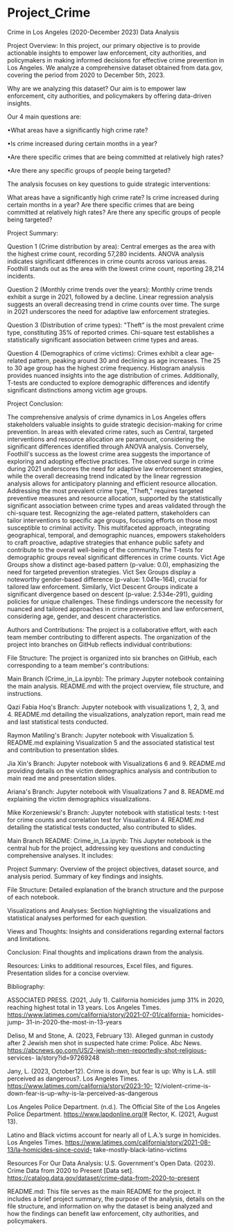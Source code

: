 # Project_Crime
Crime in Los Angeles (2020-December 2023) Data Analysis

Project Overview:
In this project, our primary objective is to provide actionable insights to empower law enforcement, city authorities, and policymakers in making informed decisions for effective crime prevention in Los Angeles. We analyze a comprehensive dataset obtained from data.gov, covering the period from 2020 to December 5th, 2023.


Why are we analyzing this dataset?
Our aim is to empower law enforcement, city authorities, and policymakers by offering data-driven insights.

Our 4 main questions are:

•What areas have a significantly high crime rate?

•Is crime increased during certain months in a year?

•Are there specific crimes that are being committed at relatively high rates?

•Are there any specific groups of people being targeted?


The analysis focuses on key questions to guide strategic interventions:


What areas have a significantly high crime rate?
Is crime increased during certain months in a year?
Are there specific crimes that are being committed at relatively high rates?
Are there any specific groups of people being targeted?



Project Summary:


Question 1 (Crime distribution by area):
Central emerges as the area with the highest crime count, recording 57,280 incidents.
ANOVA analysis indicates significant differences in crime counts across various areas.
Foothill stands out as the area with the lowest crime count, reporting 28,214 incidents.

Question 2 (Monthly crime trends over the years):
Monthly crime trends exhibit a surge in 2021, followed by a decline.
Linear regression analysis suggests an overall decreasing trend in crime counts over time.
The surge in 2021 underscores the need for adaptive law enforcement strategies.

Question 3 (Distribution of crime types):
"Theft" is the most prevalent crime type, constituting 35% of reported crimes.
Chi-square test establishes a statistically significant association between crime types and areas.

Question 4 (Demographics of crime victims):
Crimes exhibit a clear age-related pattern, peaking around 30 and declining as age increases.
The 25 to 30 age group has the highest crime frequency.
Histogram analysis provides nuanced insights into the age distribution of crimes.
Additionally, T-tests are conducted to explore demographic differences and identify significant distinctions among victim age groups.

Project Conclusion:

The comprehensive analysis of crime dynamics in Los Angeles offers stakeholders valuable insights to guide strategic decision-making for crime prevention. In areas with elevated crime rates, such as Central, targeted interventions and resource allocation are paramount, considering the significant differences identified through ANOVA analysis. Conversely, Foothill's success as the lowest crime area suggests the importance of exploring and adopting effective practices. The observed surge in crime during 2021 underscores the need for adaptive law enforcement strategies, while the overall decreasing trend indicated by the linear regression analysis allows for anticipatory planning and efficient resource allocation. Addressing the most prevalent crime type, "Theft," requires targeted preventive measures and resource allocation, supported by the statistically significant association between crime types and areas validated through the chi-square test. Recognizing the age-related pattern, stakeholders can tailor interventions to specific age groups, focusing efforts on those most susceptible to criminal activity. This multifaceted approach, integrating geographical, temporal, and demographic nuances, empowers stakeholders to craft proactive, adaptive strategies that enhance public safety and contribute to the overall well-being of the community.The T-tests for demographic groups reveal significant differences in crime counts. Vict Age Groups show a distinct age-based pattern (p-value: 0.0), emphasizing the need for targeted prevention strategies. Vict Sex Groups display a noteworthy gender-based difference (p-value: 1.041e-164), crucial for tailored law enforcement. Similarly, Vict Descent Groups indicate a significant divergence based on descent (p-value: 2.534e-291), guiding policies for unique challenges. These findings underscore the necessity for nuanced and tailored approaches in crime prevention and law enforcement, considering age, gender, and descent characteristics.



Authors and Contributions:
The project is a collaborative effort, with each team member contributing to different aspects. The organization of the project into branches on GitHub reflects individual contributions:

File Structure:
The project is organized into six branches on GitHub, each corresponding to a team member's contributions:

Main Branch (Crime_in_La.ipynb):
The primary Jupyter notebook containing the main analysis.
README.md with the project overview, file structure, and instructions.

Qazi Fabia Hoq's Branch:
Jupyter notebook with visualizations 1, 2, 3, and 4.
README.md detailing the visualizations, analyzation report, main read me and last statistical tests conducted.

Raymon Matiling's Branch:
Jupyter notebook with Visualization 5.
README.md explaining Visualization 5 and the associated statistical test and contribution to presentation slides.

Jia Xin's Branch:
Jupyter notebook with Visualizations 6 and 9.
README.md providing details on the victim demographics analysis and contribution to main read me and presentation slides.

Ariana's Branch:
Jupyter notebook with Visualizations 7 and 8.
README.md explaining the victim demographics visualizations.

Mike Korzeniewski's Branch:
Jupyter notebook with statistical tests: t-test for crime counts and correlation test for Visualization 4.
README.md detailing the statistical tests conducted, also contributed to slides.

Main Branch README:
Crime_in_La.ipynb:
This Jupyter notebook is the central hub for the project, addressing key questions and conducting comprehensive analyses.
It includes:

Project Summary:
Overview of the project objectives, dataset source, and analysis period.
Summary of key findings and insights.

File Structure:
Detailed explanation of the branch structure and the purpose of each notebook.

Visualizations and Analyses:
Section highlighting the visualizations and statistical analyses performed for each question.

Views and Thoughts:
Insights and considerations regarding external factors and limitations.

Conclusion:
Final thoughts and implications drawn from the analysis.

Resources:
Links to additional resources, Excel files, and figures.
Presentation slides for a concise overview.

Bibliography:

ASSOCIATED PRESS. (2021, July 1). California homicides jump 31% in 2020, reaching highest  total in 13 years. Los Angeles Times.
 https://www.latimes.com/california/story/2021-07-01/california- homicides- jump- 31-in-2020-the-most-in-13-years

Deliso, M and Stone, A. (2023, February 13). Alleged gunman in custody after 2 Jewish men  shot in suspected hate crime: Police. Abc News. https://abcnews.go.com/US/2-jewish-men-reportedly-shot-religious- services- la/story?id=97269248

Jany, L. (2023, October12). Crime is down, but fear is up: Why is L.A. still perceived as
 dangerous?. Los Angeles Times. https://www.latimes.com/california/story/2023-10- 12/violent-crime-is-down-fear-is-up-why-is-la-perceived-as-dangerous

Los Angeles Police Department. (n.d.). The Official Site of the Los Angeles Police  Department. https://www.lapdonline.org/#
Rector, K. (2021, August 13). 

Latino and Black victims account for nearly all of L.A.’s surge in
 homicides. Los Angeles Times. https://www.latimes.com/california/story/2021-08-13/la-homicides-since-covid- take-mostly-black-latino-victims


Resources For Our Data Analysis:
U.S. Government's Open Data. (2023). Crime Data from 2020 to Present [Data  set]. https://catalog.data.gov/dataset/crime-data-from-2020-to-present


README.md:
This file serves as the main README for the project.
It includes a brief project summary, the purpose of the analysis, details on the file structure, and information on why the dataset is being analyzed and how the findings can benefit law enforcement, city authorities, and policymakers.
